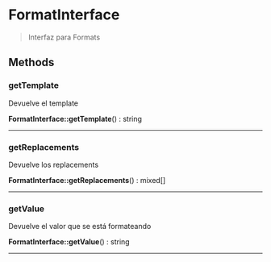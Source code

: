 
                                                                                                                                            
    
# FormatInterface


> Interfaz para Formats
>
> 








## Methods

### getTemplate
Devuelve el template


**FormatInterface::getTemplate**() : string



---


### getReplacements
Devuelve los replacements


**FormatInterface::getReplacements**() : mixed[]



---


### getValue
Devuelve el valor que se está formateando


**FormatInterface::getValue**() : string



---


                                                                                                                                                                                                                                                                                                                                                                                                            
    
                                                                                                                                                                                                                                                                             
                